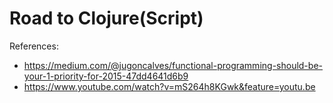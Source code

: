 # Road to Clojure(Script)

References:
* https://medium.com/@jugoncalves/functional-programming-should-be-your-1-priority-for-2015-47dd4641d6b9
* https://www.youtube.com/watch?v=mS264h8KGwk&feature=youtu.be
